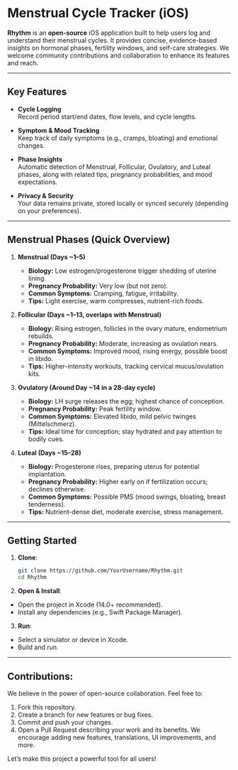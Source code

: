 # Menstrual Cycle Tracker (iOS)

**Rhythm** is an **open-source** iOS application built to help users log and understand their menstrual cycles. It provides concise, evidence-based insights on hormonal phases, fertility windows, and self-care strategies. We welcome community contributions and collaboration to enhance its features and reach.

---

## Key Features

- **Cycle Logging**  
  Record period start/end dates, flow levels, and cycle lengths.

- **Symptom & Mood Tracking**  
  Keep track of daily symptoms (e.g., cramps, bloating) and emotional changes.

- **Phase Insights**  
  Automatic detection of Menstrual, Follicular, Ovulatory, and Luteal phases, along with related tips, pregnancy probabilities, and mood expectations.

- **Privacy & Security**  
  Your data remains private, stored locally or synced securely (depending on your preferences).

---

## Menstrual Phases (Quick Overview)

1. **Menstrual (Days ~1–5)**  
   - **Biology:** Low estrogen/progesterone trigger shedding of uterine lining.  
   - **Pregnancy Probability:** Very low (but not zero).  
   - **Common Symptoms:** Cramping, fatigue, irritability.  
   - **Tips:** Light exercise, warm compresses, nutrient-rich foods.

2. **Follicular (Days ~1–13, overlaps with Menstrual)**
   - **Biology:** Rising estrogen, follicles in the ovary mature, endometrium rebuilds.  
   - **Pregnancy Probability:** Moderate, increasing as ovulation nears.  
   - **Common Symptoms:** Improved mood, rising energy, possible boost in libido.  
   - **Tips:** Higher-intensity workouts, tracking cervical mucus/ovulation kits.

3. **Ovulatory (Around Day ~14 in a 28-day cycle)**
   - **Biology:** LH surge releases the egg; highest chance of conception.  
   - **Pregnancy Probability:** Peak fertility window.  
   - **Common Symptoms:** Elevated libido, mild pelvic twinges (Mittelschmerz).  
   - **Tips:** Ideal time for conception; stay hydrated and pay attention to bodily cues.

4. **Luteal (Days ~15–28)**
   - **Biology:** Progesterone rises, preparing uterus for potential implantation.  
   - **Pregnancy Probability:** Higher early on if fertilization occurs; declines otherwise.  
   - **Common Symptoms:** Possible PMS (mood swings, bloating, breast tenderness).  
   - **Tips:** Nutrient-dense diet, moderate exercise, stress management.

---
## Getting Started

1. **Clone**:  
   ```bash
   git clone https://github.com/YourUsername/Rhythm.git
   cd Rhythm

2. **Open & Install**:
- Open the project in Xcode (14.0+ recommended).
- Install any dependencies (e.g., Swift Package Manager).

3. **Run**:
- Select a simulator or device in Xcode.
- Build and run.

---
## Contributions:

We believe in the power of open-source collaboration. Feel free to:

1. Fork this repository.
2. Create a branch for new features or bug fixes.
3. Commit and push your changes.
4. Open a Pull Request describing your work and its benefits.
We encourage adding new features, translations, UI improvements, and more.

Let’s make this project a powerful tool for all users!
